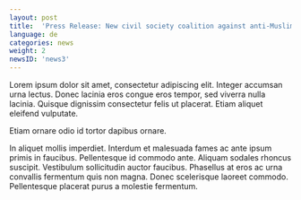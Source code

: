 ```yaml
---
layout: post
title:  'Press Release: New civil society coalition against anti-Muslim racism speaks out on the presented "anti-terror package".'
language: de
categories: news
weight: 2
newsID: 'news3'
---
```


Lorem ipsum dolor sit amet, consectetur adipiscing elit. Integer accumsan urna lectus. Donec lacinia eros congue eros tempor, sed viverra nulla lacinia. Quisque dignissim consectetur felis ut placerat. Etiam aliquet eleifend vulputate. 

Etiam ornare odio id tortor dapibus ornare. 

In aliquet mollis imperdiet. Interdum et malesuada fames ac ante ipsum primis in faucibus. Pellentesque id commodo ante. Aliquam sodales rhoncus suscipit. Vestibulum sollicitudin auctor faucibus. Phasellus at eros ac urna convallis fermentum quis non magna. Donec scelerisque laoreet commodo. Pellentesque placerat purus a molestie fermentum.
